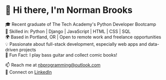 # 👋 Hi there, I'm Norman Brooks

🎓 Recent graduate of The Tech Academy's Python Developer Bootcamp  
🧰 Skilled in: Python | Django | JavaScript | HTML | CSS | SQL  
🌍 Based in Portland, OR | Open to remote work and freelance opportunities  
💡 Passionate about full-stack development, especially web apps and data-driven projects  
🎸 Fun Fact: I play bass guitar and collect comic books!

📫 Reach me at [nbprogramming@outlook.com](mailto:nbprogramming@outlook.com)  
🔗 Connect on [LinkedIn](https://www.linkedin.com/in/normanbrooks-softwaredeveloper/)

<!---
norman-brooks/norman-brooks is a ✨ special ✨ repository because its `README.md` (this file) appears on your GitHub profile.
You can click the Preview link to take a look at your changes.
--->
